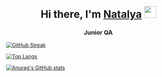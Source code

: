 <h1 align="center">Hi there, I'm <a href="https://natalyakuznetsova.space/" target="_blank">Natalya</a> 
<img src="https://github.com/blackcater/blackcater/raw/main/images/Hi.gif" height="32"/></h1>
<h3 align="center">Junior QA</h3>


[![GitHub Streak](https://github-readme-streak-stats.herokuapp.com/?user=NatalyaKuznetsova)](https://git.io/streak-stats)


[![Top Langs](https://github-readme-stats.vercel.app/api/top-langs/?username=NatalyaKuznetsova)](https://github.com/anuraghazra/github-readme-stats)

[![Anurag's GitHub stats](https://github-readme-stats.vercel.app/api?username=NatalyaKuznetsova)](https://github.com/anuraghazra/github-readme-stats)
